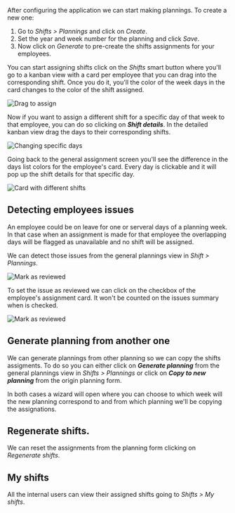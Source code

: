 After configuring the application we can start making plannings. To create a new one:

1. Go to *Shifts > Plannings* and click on *Create*.
2. Set the year and week number for the planning and click *Save*.
3. Now click on *Generate* to pre-create the shifts assignments for your employees.

You can start assigning shifts click on the *Shifts* smart button where you'll go to
a kanban view with a card per employee that you can drag into the corresponding shift.
Once you do it, you'll the color of the week days in the card changes to the color of
the shift assigned.

![Drag to assign](../static/description/assignment_dragging.gif)

Now if you want to assign a different shift for a specific day of that week to that
employee, you can do so clicking on *__Shift details__*. In the detailed kanban view
drag the days to their corresponding shifts.

![Changing specific days](../static/description/assignment_details_dragging.gif)

Going back to the general assignment screen you'll see the difference in the days list
colors for the employee's card. Every day is clickable and it will pop up the shift
details for that specific day.

![Card with different shifts](../static/description/week_days_colors.png)

## Detecting employees issues

An employee could be on leave for one or serveral days of a planning week. In that case
when an assignment is made for that employee the overlapping days will be flagged as
unavailable and no shift will be assigned.

We can detect those issues from the general plannings view in *Shift > Plannings*.

![Mark as reviewed](../static/description/planning_card.png)

To set the issue as reviewed we can click on the checkbox of the employee's assignment
card. It won't be counted on the issues summary when is checked.

![Mark as reviewed](../static/description/reviewed_checkbox.png)

## Generate planning from another one

We can generate plannings from other planning so we can copy the shifts assigments. To
do so you can either click on *__Generate planning__* from the general plannings view in
*Shifts > Plannings* or click on *__Copy to new planning__* from the origin planning
form.

In both cases a wizard will open where you can choose to which week will the new
planning correspond to and from which planning we'll be copying the assignations.

## Regenerate shifts.

We can reset the assignments from the planning form clicking on *Regenerate shifts*.

## My shifts

All the internal users can view their assigned shifts going to *Shifts > My shifts*.
